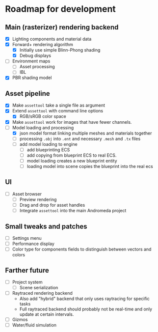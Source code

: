# Roadmap for development

## Main (rasterizer) rendering backend

- [X] Lighting components and material data
- [X] Forward+ rendering algorithm
  - [X] Initially use simple Blinn-Phong shading
  - [X] Debug displays
- [ ] Environment maps
  - [ ] Asset processing
  - [ ] IBL
- [X] PBR shading model

## Asset pipeline

- [X] Make `assettool` take a single file as argument
- [X] Extend `assettool` with command line options
  - [X] RGB/sRGB color space
- [X] Make `assettool` work for images that have fewer channels.
- [ ] Model loading and processing
  - [X] json model format linking multiple meshes and materials together
  - [ ] processing `.obj` into `.ent` and necessary `.mesh` and `.tx` files
  - [ ] add model loading to engine
    - [ ] add blueprinting ECS
    - [ ] add copying from blueprint ECS to real ECS.
    - [ ] model loading creates a new blueprint entity
    - [ ] loading model into scene copies the blueprint into the real ecs

## UI

- [ ] Asset browser
  - [ ] Preview rendering
  - [ ] Drag and drop for asset handles
  - [ ] Integrate `assettool` into the main Andromeda project

## Small tweaks and patches

- [ ] Settings menu
- [ ] Performance display
- [ ] Color type for components fields to distinguish between vectors and colors

## Farther future

- [ ] Project system
  - [ ] Scene serialization
- [ ] Raytraced rendering backend
  - Also add "hybrid" backend that only uses raytracing for specific tasks
  - Full raytraced backend should probably not be real-time and only update at certain intervals.
- [ ] Gizmos
- [ ] Water/fluid simulation